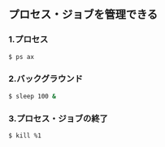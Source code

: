 ## プロセス・ジョブを管理できる

### 1.プロセス
```Bash
$ ps ax
```

### 2.バックグラウンド
```Bash
$ sleep 100 &
```

### 3.プロセス・ジョブの終了
```Bash
$ kill %1
```